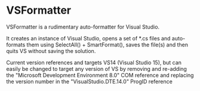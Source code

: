 # VSFormatter

VSFormatter is a rudimentary auto-formatter for Visual Studio.

It creates an instance of Visual Studio, opens a set of *.cs files and
auto-formats them using SelectAll() + SmartFormat(), saves the file(s)
and then quits VS without saving the solution.

Current version references and targets VS14 (Visual Studio 15), but can
easily be changed to target any version of VS by removing and re-adding
the "Microsoft Development Environment 8.0" COM reference and replacing
the version number in the "VisualStudio.DTE.14.0" ProgID reference
